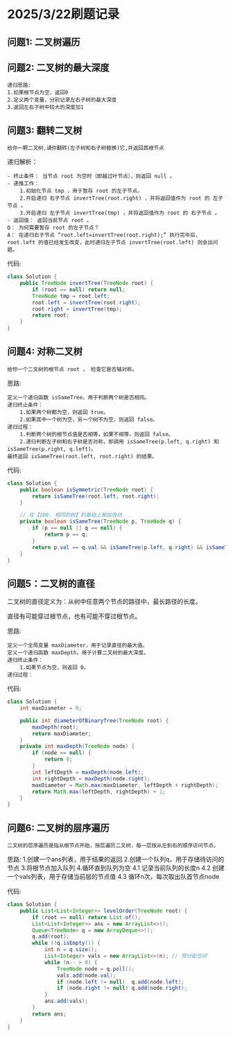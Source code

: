 # 2025/3/22刷题记录

## 问题1: 二叉树遍历

## 问题2: 二叉树的最大深度
    递归思路:
    1.如果根节点为空，返回0
    2.定义两个变量，分别记录左右子树的最大深度
    3.返回左右子树中较大的深度加1

## 问题3: 翻转二叉树
    给你一颗二叉树,请你翻转(左子树和右子树替换)它,并返回其根节点
递归解析：  

    - 终止条件： 当节点 root 为空时（即越过叶节点），则返回 null 。
    - 递推工作：
        1.初始化节点 tmp ，用于暂存 root 的左子节点。
        2.开启递归 右子节点 invertTree(root.right) ，并将返回值作为 root 的 左子节点 。  
        3.开启递归 左子节点 invertTree(tmp) ，并将返回值作为 root 的 右子节点 。
    - 返回值： 返回当前节点 root 。
    Q： 为何需要暂存 root 的左子节点？
    A： 在递归右子节点 “root.left=invertTree(root.right);” 执行完毕后， root.left 的值已经发生改变，此时递归左子节点 invertTree(root.left) 则会出问题。

代码:
```java
class Solution {
    public TreeNode invertTree(TreeNode root) {
        if (root == null) return null;
        TreeNode tmp = root.left;
        root.left = invertTree(root.right);
        root.right = invertTree(tmp);
        return root;
    }
}
```

## 问题4: 对称二叉树
    给你一个二叉树的根节点 root ， 检查它是否轴对称。
思路:  

    定义一个递归函数 isSameTree，用于判断两个树是否相同。
    递归终止条件：
        1.如果两个树都为空，则返回 true。
        2.如果其中一个树为空，另一个树不为空，则返回 false。
    递归过程：
        1.判断两个树的根节点值是否相等，如果不相等，则返回 false。
        2.递归判断左子树和右子树是否对称，即调用 isSameTree(p.left, q.right) 和 isSameTree(p.right, q.left)。
    最终返回 isSameTree(root.left, root.right) 的结果。
代码:
```java
class Solution {
    public boolean isSymmetric(TreeNode root) {
        return isSameTree(root.left, root.right);
    }

    // 在【100. 相同的树】的基础上稍加改动
    private boolean isSameTree(TreeNode p, TreeNode q) {
        if (p == null || q == null) {
            return p == q;
        }
        return p.val == q.val && isSameTree(p.left, q.right) && isSameTree(p.right, q.left);
    }
}
```

## 问题5：二叉树的直径
二叉树的直径定义为：从树中任意两个节点的路径中，最长路径的长度。

直径有可能穿过根节点，也有可能不穿过根节点。

思路:

    定义一个全局变量 maxDiameter，用于记录直径的最大值。
    定义一个递归函数 maxDepth，用于计算二叉树的最大深度。
    递归终止条件：
        1.如果节点为空，则返回 0。
    递归过程：

代码:
```java
class Solution {
    int maxDiameter = 0;

    public int diameterOfBinaryTree(TreeNode root) {
        maxDepth(root);
        return maxDiameter;
    } 
    private int maxDepth(TreeNode node) {
        if (node == null) {
            return 0;
        } 
        int leftDepth = maxDepth(node.left);
        int rightDepth = maxDepth(node.right);
        maxDiameter = Math.max(maxDiameter, leftDepth + rightDepth);
        return Math.max(leftDepth, rightDepth) + 1;
    }
}
```

## 问题6: 二叉树的层序遍历
    二叉树的层序遍历是指从根节点开始，按层遍历二叉树，每一层按从左到右的顺序访问节点。

思路:
    1.创建一个ans列表，用于结果的返回
    2.创建一个队列q，用于存储待访问的节点
    3.将根节点加入队列
    4.循环直到队列为空
        4.1 记录当前队列的长度n
        4.2 创建一个vals列表，用于存储当前层的节点值
        4.3 循环n次，每次取出队首节点node
    
代码:
```java
class Solution {
    public List<List<Integer>> levelOrder(TreeNode root) {
        if (root == null) return List.of();
        List<List<Integer>> ans = new ArrayList<>();
        Queue<TreeNode> q = new ArrayDeque<>();
        q.add(root);
        while (!q.isEmpty()) {
            int n = q.size();
            List<Integer> vals = new ArrayList<>(n); // 预分配空间
            while (n-- > 0) {
                TreeNode node = q.poll();
                vals.add(node.val);
                if (node.left != null)  q.add(node.left);
                if (node.right != null) q.add(node.right);
            }
            ans.add(vals);
        }
        return ans;
    }
}
```